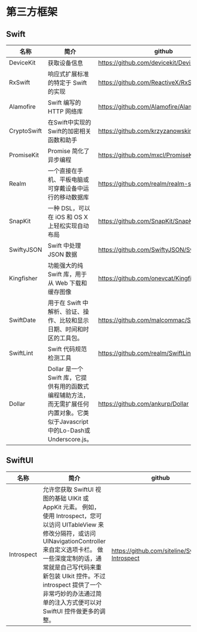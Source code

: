# 第三方框架

## Swift

| 名称      | 简介         | github                                 |
| --------- | ------------ | -------------------------------------- |
| DeviceKit | 获取设备信息 | https://github.com/devicekit/DeviceKit |
| RxSwift | 响应式扩展标准的特定于 Swift 的实现 | https://github.com/ReactiveX/RxSwift |
| Alamofire | Swift 编写的 HTTP 网络库 | https://github.com/Alamofire/Alamofire |
| CryptoSwift | 在Swift中实现的 Swift的加密相关函数和助手 | https://github.com/krzyzanowskim/CryptoSwift |
| PromiseKit | Promise 简化了异步编程 | https://github.com/mxcl/PromiseKit |
| Realm |一个直接在手机、平板电脑或可穿戴设备中运行的移动数据库 | https://github.com/realm/realm-swift |
| SnapKit | 一种 DSL，可以在 iOS 和 OS X 上轻松实现自动布局 | https://github.com/SnapKit/SnapKit |
| SwiftyJSON | Swift 中处理 JSON 数据 | https://github.com/SwiftyJSON/SwiftyJSON |
| Kingfisher | 功能强大的纯 Swift 库，用于从 Web 下载和缓存图像 | https://github.com/onevcat/Kingfisher |
| SwiftDate | 用于在 Swift 中解析、验证、操作、比较和显示日期、时间和时区的工具包。 | https://github.com/malcommac/SwiftDate |
| SwiftLint | Swift 代码规范检测工具 | https://github.com/realm/SwiftLint |
| Dollar | Dollar 是一个 Swift 库，它提供有用的函数式编程辅助方法，而无需扩展任何内置对象。它类似于Javascript 中的Lo-Dash或Underscore.js。 | https://github.com/ankurp/Dollar |

## SwiftUI

| 名称       | 简介                                                                                                                                                                                                                                                                                                                         | github                                         |
| ---------- | ---------------------------------------------------------------------------------------------------------------------------------------------------------------------------------------------------------------------------------------------------------------------------------------------------------------------------- | ---------------------------------------------- |
| Introspect | 允许您获取 SwiftUI 视图的基础 UIKit 或 AppKit 元素。 例如，使用 Introspect，您可以访问 UITableView 来修改分隔符，或访问 UINavigationController 来自定义选项卡栏。 做一些深度定制的话，通常就是自己写代码来重新包装 UIkit 控件。不过 introspect 提供了一个非常巧妙的办法通过简单的注入方式便可以对 SwiftUI 控件做更多的调整。 | https://github.com/siteline/SwiftUI-Introspect |
